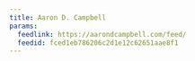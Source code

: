 ```yaml
---
title: Aaron D. Campbell
params:
  feedlink: https://aarondcampbell.com/feed/
  feedid: fced1eb786206c2d1e12c62651aae8f1
---
```

